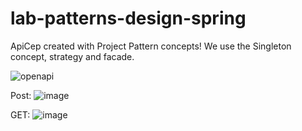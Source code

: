 # lab-patterns-design-spring
ApiCep created with Project Pattern concepts! We use the Singleton concept, strategy and facade.

![openapi](https://user-images.githubusercontent.com/41305394/166254125-2eea810e-b2ab-4cfe-aa69-4a43879d4651.png)

Post:
![image](https://user-images.githubusercontent.com/41305394/166256607-1a70e8ce-c57e-4b0b-9557-22c068227d82.png)

GET:
![image](https://user-images.githubusercontent.com/41305394/166256778-19c47312-d8fd-4051-899a-6932c29639e5.png)
